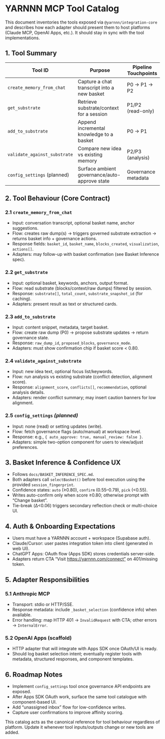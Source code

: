 # YARNNN MCP Tool Catalog

This document inventories the tools exposed via `@yarnnn/integration-core` and
describes how each adapter should present them to host platforms (Claude MCP,
OpenAI Apps, etc.). It should stay in sync with the tool implementations.

## 1. Tool Summary

| Tool ID                  | Purpose                                       | Pipeline Touchpoints |
|-------------------------|-----------------------------------------------|----------------------|
| `create_memory_from_chat` | Capture a chat transcript into a new basket   | P0 → P1 → P2         |
| `get_substrate`           | Retrieve substrate/context for a session      | P1/P2 (read-only)    |
| `add_to_substrate`        | Append incremental knowledge to a basket      | P0 → P1              |
| `validate_against_substrate` | Compare new idea vs existing memory         | P2/P3 (analysis)     |
| `config_settings` (planned) | Surface ambient governance/auto-approve state | Governance metadata  |

## 2. Tool Behaviour (Core Contract)

### 2.1 `create_memory_from_chat`
- Input: conversation transcript, optional basket name, anchor suggestions.  
- Flow: creates raw dump(s) → triggers governed substrate extraction → returns
  basket info + governance actions.
- Response fields: `basket_id`, `basket_name`, `blocks_created`, `visualization`, `actions[]`.
- Adapters: may follow-up with basket confirmation (see Basket Inference spec).

### 2.2 `get_substrate`
- Input: optional basket, keywords, anchors, output format.  
- Flow: read substrate (blocks/context/raw dumps) filtered by session.  
- Response: `substrate[]`, `total_count`, `substrate_snapshot_id` (for caching).
- Adapters: present result as text or structured cards.

### 2.3 `add_to_substrate`
- Input: content snippet, metadata, target basket.  
- Flow: create raw dump (P0) → propose substrate updates → return governance state.  
- Response: `raw_dump_id`, `proposed_blocks`, `governance_mode`.
- Adapters: must show confirmation chip if basket score < 0.80.

### 2.4 `validate_against_substrate`
- Input: new idea text, optional focus list/keywords.  
- Flow: run analysis vs existing substrate (conflict detection, alignment score).  
- Response: `alignment_score`, `conflicts[]`, `recommendation`, optional analysis details.  
- Adapters: render conflict summary; may insert caution banners for low alignment.

### 2.5 `config_settings` *(planned)*
- Input: none (read) or setting updates (write).  
- Flow: fetch governance flags (auto/manual) at workspace level.  
- Response: e.g., `{ auto_approve: true, manual_review: false }`.  
- Adapters: simple two-option component for users to view/adjust preferences.

## 3. Basket Inference & Confidence UX
- Follows `docs/BASKET_INFERENCE_SPEC.md`.  
- Both adapters call `selectBasket()` before tool execution using the provided
  `session_fingerprint`.  
- Confidence states: `auto` (≥0.80), `confirm` (0.55–0.79), `pick` (<0.55).  
- Writes auto-confirm only when score ≥0.80; otherwise prompt with “Change basket”.
- Tie-break (Δ<0.06) triggers secondary reflection check or multi-choice UI.

## 4. Auth & Onboarding Expectations
- Users must have a YARNNN account + workspace (Supabase auth).  
- Claude/Cursor: user pastes integration token into client (generated in web UI).  
- ChatGPT Apps: OAuth flow (Apps SDK) stores credentials server-side.  
- Adapters return CTA “Visit https://yarnnn.com/connect” on 401/missing token.

## 5. Adapter Responsibilities

### 5.1 Anthropic MCP
- Transport: stdio or HTTP/SSE.  
- Response metadata: include `_basket_selection` (confidence info) when available.  
- Error handling: map HTTP 401 → `InvalidRequest` with CTA; other errors → `InternalError`.

### 5.2 OpenAI Apps (scaffold)
- HTTP adapter that will integrate with Apps SDK once OAuth/UI is ready.  
- Should log basket selection intent; eventually register tools with metadata,
  structured responses, and component templates.

## 6. Roadmap Notes
- Implement `config_settings` tool once governance API endpoints are exposed.  
- After Apps SDK OAuth work, surface the same tool catalogue with component-based UI.  
- Add “unassigned inbox” flow for low-confidence writes.  
- Capture user confirmations to improve affinity scoring.

This catalog acts as the canonical reference for tool behaviour regardless of
platform. Update it whenever tool inputs/outputs change or new tools are added.

